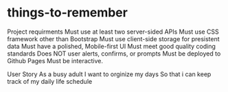 # things-to-remember
Project requirments 
Must use at least two server-sided APIs
Must use CSS framework other than Bootstrap
Must use client-side storage for presistent data
Must have a polished, Mobile-first UI
Must meet good quality coding standards
Does NOT user alerts, confirms, or prompts
Must be deployed to Github Pages
Must be interactive. 

User Story 
As a busy adult
I want to orginize my days
So that i can keep track of my daily life schedule
